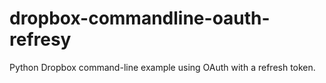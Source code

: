 # dropbox-commandline-oauth-refresy
Python Dropbox command-line example using OAuth with a refresh token.
